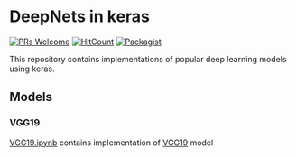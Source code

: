 # DeepNets in keras
[![PRs Welcome](https://img.shields.io/badge/PRs-welcome-brightgreen.svg?style=flat-square)](http://makeapullrequest.com)
[![HitCount](http://hits.dwyl.io/rishabhiitbhu/deepnets-keras.svg)](http://hits.dwyl.io/rishabhiitbhu/deepnets-keras)
[![Packagist](https://img.shields.io/packagist/l/doctrine/orm.svg)]()

This repository contains implementations of popular deep learning models using keras.

## Models

### VGG19

[VGG19.ipynb](VGG19.ipynb) contains implementation of [VGG19](https://arxiv.org/abs/1409.1556) model
